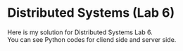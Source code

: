 # Distributed Systems (Lab 6)

Here is my solution for Distributed Systems Lab 6.<br>
You can see Python codes for cliend side and server side.
